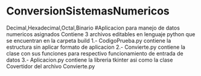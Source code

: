 # ConversionSistemasNumericos
Decimal,Hexadecimal,Octal,Binario
#Aplicacion para manejo de datos numericos asignados
Contiene 3 archivos editables en lenguaje python que se encuentran en la carpeta build
      1.- CodigoPrueba.py contiene la estructura sin aplicar formato de aplicacion
      2.- Convierte.py contiene la clase con sus funciones para respectivo funcionamiento de entrada de datos 
      3.- Aplicacion.py contiene la libreria tkinter asi como la clase Covertidor del archivo Convierte.py

